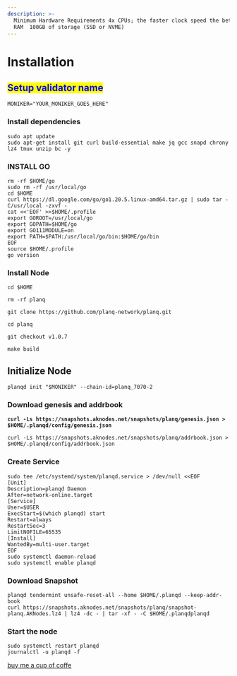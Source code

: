 ```yaml
---
description: >-
  Minimum Hardware Requirements 4x CPUs; the faster clock speed the better  8GB
  RAM  100GB of storage (SSD or NVME)
---
```


# Installation

## <mark style="color:blue;">Setup validator name</mark> <a href="#setup-validator-name" id="setup-validator-name"></a>

```
MONIKER="YOUR_MONIKER_GOES_HERE"
```

### Install dependencies <a href="#install-dependencies" id="install-dependencies"></a>

```
sudo apt update
sudo apt-get install git curl build-essential make jq gcc snapd chrony lz4 tmux unzip bc -y
```

### **INSTALL GO**

```
rm -rf $HOME/go
sudo rm -rf /usr/local/go
cd $HOME
curl https://dl.google.com/go/go1.20.5.linux-amd64.tar.gz | sudo tar -C/usr/local -zxvf -
cat <<'EOF' >>$HOME/.profile
export GOROOT=/usr/local/go
export GOPATH=$HOME/go
export GO111MODULE=on
export PATH=$PATH:/usr/local/go/bin:$HOME/go/bin
EOF
source $HOME/.profile
go version
```

### Install Node

```
cd $HOME

rm -rf planq

git clone https://github.com/planq-network/planq.git

cd planq

git checkout v1.0.7

make build

```

## **Initialize Node**

```
planqd init "$MONIKER" --chain-id=planq_7070-2
```

### Download genesis and addrbook

<pre><code><strong>curl -Ls https://snapshots.aknodes.net/snapshots/planq/genesis.json > $HOME/.planqd/config/genesis.json
</strong></code></pre>

```
curl -Ls https://snapshots.aknodes.net/snapshots/planq/addrbook.json > $HOME/.planqd/config/addrbook.json
```

### **Create Service**

```
sudo tee /etc/systemd/system/planqd.service > /dev/null <<EOF
[Unit]
Description=planqd Daemon
After=network-online.target
[Service]
User=$USER
ExecStart=$(which planqd) start
Restart=always
RestartSec=3
LimitNOFILE=65535
[Install]
WantedBy=multi-user.target
EOF
sudo systemctl daemon-reload
sudo systemctl enable planqd
```

### **Download Snapshot**

```
planqd tendermint unsafe-reset-all --home $HOME/.planqd --keep-addr-book 
curl https://snapshots.aknodes.net/snapshots/planq/snapshot-planq.AKNodes.lz4 | lz4 -dc - | tar -xf - -C $HOME/.planqdplanqd
```

### Start the node

```
sudo systemctl restart planqd
journalctl -u planqd -f
```

[buy me a cup of coffe](https://www.paypal.com/paypalme/AbdelAkridi?country.x=NL\&locale.x=en\_US)
